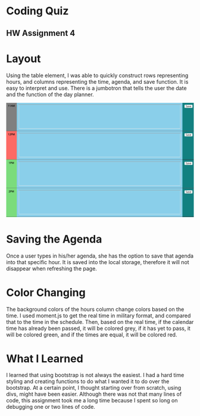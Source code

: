# Coding Quiz
## HW Assignment 4

# Layout 

Using the table element, I was able to quickly construct rows representing hours, and columns representing the time, agenda, and save function. It is easy to interpret and use. There is a jumbotron that tells the user the date and the function of the day planner. 

![Alt text](assets/images/day-planner.png?raw=true)


# Saving the Agenda

Once a user types in his/her agenda, she has the option to save that agenda into that specific hour. It is saved into the local storage, therefore it will not disappear when refreshing the page. 


# Color Changing 

The background colors of the hours column change colors based on the time. I used moment.js to get the real time in military format, and compared that to the time in the schedule. Then, based on the real time, if the calendar time has already been passed, it will be colored grey, if it has yet to pass, it will be colored green, and if the times are equal, it will be colored red. 

# What I Learned

I learned that using bootstrap is not always the easiest. I had a hard time styling and creating functions to do what I wanted it to do over the bootstrap. At a certain point, I thought starting over from scratch, using divs, might have been easier. Although there was not that many lines of code, this assignment took me a long time because I spent so long on debugging one or two lines of code. 